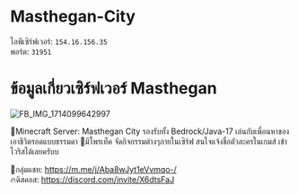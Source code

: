 # Masthegan-City
ไอพีเซิร์ฟเวอร์: `154.16.156.35`<br>
พอร์ต: `31951`
# ข้อมูลเกี่ยวเซิร์ฟเวอร์ Masthegan
![FB_IMG_1714099642997](https://github.com/Phanuphong2022/Masthegan-City/assets/94624110/cac74e63-51c9-4b14-82c9-9023c4e81bc0)

🔰Minecraft Server: Masthegan City รองรับทั้ง Bedrock/Java-17 เล่นกับเพื่อนหาของเอาชีวิตรอดแบบธรรมดา 📌มีโพรเท็ค จัดกิจกรรมต่างๆภายในเซิร์ฟ สนใจแจ้งชื่อตัวละครในเกมส์ เข้าไวริสได้เลยครับบ

💬กลุ่มแชท: https://m.me/j/Aba8wJyt1eVvmqo-/ <br>
🔥ดิสคอส: https://discord.com/invite/X6dtsFaJ
